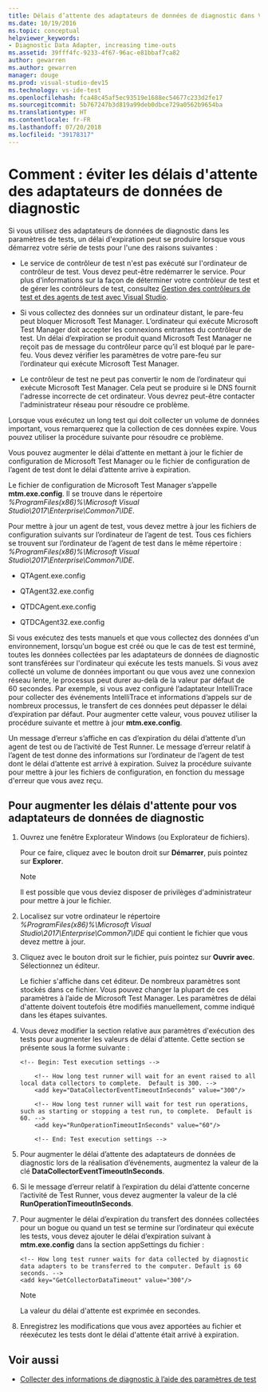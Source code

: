 ```yaml
---
title: Délais d’attente des adaptateurs de données de diagnostic dans Visual Studio
ms.date: 10/19/2016
ms.topic: conceptual
helpviewer_keywords:
- Diagnostic Data Adapter, increasing time-outs
ms.assetid: 39fff4fc-9233-4f67-96ac-e81bbaf7ca82
author: gewarren
ms.author: gewarren
manager: douge
ms.prod: visual-studio-dev15
ms.technology: vs-ide-test
ms.openlocfilehash: fca48c45af5ec93519e1688ec54677c233d2fe17
ms.sourcegitcommit: 5b767247b3d819a99deb0dbce729a0562b9654ba
ms.translationtype: HT
ms.contentlocale: fr-FR
ms.lasthandoff: 07/20/2018
ms.locfileid: "39178317"
---
```

# <a name="how-to-prevent-time-outs-for-diagnostic-data-adapters"></a>Comment : éviter les délais d'attente des adaptateurs de données de diagnostic

Si vous utilisez des adaptateurs de données de diagnostic dans les paramètres de tests, un délai d'expiration peut se produire lorsque vous démarrez votre série de tests pour l'une des raisons suivantes :

-   Le service de contrôleur de test n'est pas exécuté sur l'ordinateur de contrôleur de test. Vous devez peut-être redémarrer le service. Pour plus d’informations sur la façon de déterminer votre contrôleur de test et de gérer les contrôleurs de test, consultez [Gestion des contrôleurs de test et des agents de test avec Visual Studio](../test/manage-test-controllers-and-test-agents.md).

-   Si vous collectez des données sur un ordinateur distant, le pare-feu peut bloquer Microsoft Test Manager. L’ordinateur qui exécute Microsoft Test Manager doit accepter les connexions entrantes du contrôleur de test. Un délai d’expiration se produit quand Microsoft Test Manager ne reçoit pas de message du contrôleur parce qu’il est bloqué par le pare-feu. Vous devez vérifier les paramètres de votre pare-feu sur l’ordinateur qui exécute Microsoft Test Manager.

-   Le contrôleur de test ne peut pas convertir le nom de l’ordinateur qui exécute Microsoft Test Manager. Cela peut se produire si le DNS fournit l'adresse incorrecte de cet ordinateur. Vous devrez peut-être contacter l'administrateur réseau pour résoudre ce problème.

Lorsque vous exécutez un long test qui doit collecter un volume de données important, vous remarquerez que la collection de ces données expire. Vous pouvez utiliser la procédure suivante pour résoudre ce problème.

Vous pouvez augmenter le délai d’attente en mettant à jour le fichier de configuration de Microsoft Test Manager ou le fichier de configuration de l’agent de test dont le délai d’attente arrive à expiration.

Le fichier de configuration de Microsoft Test Manager s’appelle **mtm.exe.config**. Il se trouve dans le répertoire *%ProgramFiles(x86)%\Microsoft Visual Studio\2017\Enterprise\Common7\IDE*.

Pour mettre à jour un agent de test, vous devez mettre à jour les fichiers de configuration suivants sur l’ordinateur de l’agent de test. Tous ces fichiers se trouvent sur l’ordinateur de l’agent de test dans le même répertoire : *%ProgramFiles(x86)%\Microsoft Visual Studio\2017\Enterprise\Common7\IDE*.

-   QTAgent.exe.config

-   QTAgent32.exe.config

-   QTDCAgent.exe.config

-   QTDCAgent32.exe.config

Si vous exécutez des tests manuels et que vous collectez des données d'un environnement, lorsqu'un bogue est créé ou que le cas de test est terminé, toutes les données collectées par les adaptateurs de données de diagnostic sont transférées sur l'ordinateur qui exécute les tests manuels. Si vous avez collecté un volume de données important ou que vous avez une connexion réseau lente, le processus peut durer au-delà de la valeur par défaut de 60 secondes. Par exemple, si vous avez configuré l’adaptateur IntelliTrace pour collecter des événements IntelliTrace et informations d’appels sur de nombreux processus, le transfert de ces données peut dépasser le délai d’expiration par défaut. Pour augmenter cette valeur, vous pouvez utiliser la procédure suivante et mettre à jour **mtm.exe.config**.

Un message d’erreur s’affiche en cas d’expiration du délai d’attente d’un agent de test ou de l’activité de Test Runner. Le message d’erreur relatif à l’agent de test donne des informations sur l’ordinateur de l’agent de test dont le délai d’attente est arrivé à expiration. Suivez la procédure suivante pour mettre à jour les fichiers de configuration, en fonction du message d'erreur que vous avez reçu.

## <a name="to-increase-the-time-outs-for-your-diagnostic-data-adapters"></a>Pour augmenter les délais d'attente pour vos adaptateurs de données de diagnostic

1.  Ouvrez une fenêtre Explorateur Windows (ou Explorateur de fichiers).

     Pour ce faire, cliquez avec le bouton droit sur **Démarrer**, puis pointez sur **Explorer**.

    > [!NOTE]
    > Il est possible que vous deviez disposer de privilèges d'administrateur pour mettre à jour le fichier.

2.  Localisez sur votre ordinateur le répertoire *%ProgramFiles(x86)%\Microsoft Visual Studio\2017\Enterprise\Common7\IDE* qui contient le fichier que vous devez mettre à jour.

3.  Cliquez avec le bouton droit sur le fichier, puis pointez sur **Ouvrir avec**. Sélectionnez un éditeur.

     Le fichier s'affiche dans cet éditeur. De nombreux paramètres sont stockés dans ce fichier. Vous pouvez changer la plupart de ces paramètres à l’aide de Microsoft Test Manager. Les paramètres de délai d'attente doivent toutefois être modifiés manuellement, comme indiqué dans les étapes suivantes.

4.  Vous devez modifier la section relative aux paramètres d'exécution des tests pour augmenter les valeurs de délai d'attente. Cette section se présente sous la forme suivante :

    ```text
    <!-- Begin: Test execution settings -->

        <!-- How long test runner will wait for an event raised to all local data collectors to complete.  Default is 300. -->
        <add key="DataCollectorEventTimeoutInSeconds" value="300"/>

        <!-- How long test runner will wait for test run operations, such as starting or stopping a test run, to complete.  Default is 60. -->
        <add key="RunOperationTimeoutInSeconds" value="60"/>

        <!-- End: Test execution settings -->
    ```

5.  Pour augmenter le délai d’attente des adaptateurs de données de diagnostic lors de la réalisation d’événements, augmentez la valeur de la clé **DataCollectorEventTimeoutInSeconds**.

6.  Si le message d’erreur relatif à l’expiration du délai d’attente concerne l’activité de Test Runner, vous devez augmenter la valeur de la clé **RunOperationTimeoutInSeconds**.

7.  Pour augmenter le délai d’expiration du transfert des données collectées pour un bogue ou quand un test se termine sur l’ordinateur qui exécute les tests, vous devez ajouter le délai d’expiration suivant à **mtm.exe.config** dans la section appSettings du fichier :

    ```text
    <!-- How long test runner waits for data collected by diagnostic data adapters to be transferred to the computer. Default is 60 seconds. -->
    <add key="GetCollectorDataTimeout" value="300"/>
    ```

    > [!NOTE]
    > La valeur du délai d'attente est exprimée en secondes.

8.  Enregistrez les modifications que vous avez apportées au fichier et réexécutez les tests dont le délai d'attente était arrivé à expiration.

## <a name="see-also"></a>Voir aussi

- [Collecter des informations de diagnostic à l’aide des paramètres de test](../test/collect-diagnostic-information-using-test-settings.md)